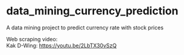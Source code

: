 # data_mining_currency_prediction
 A data mining project to predict currency rate with stock prices

Web scraping video: \
Kak D-Wing: https://youtu.be/2LbTX30vSzQ
